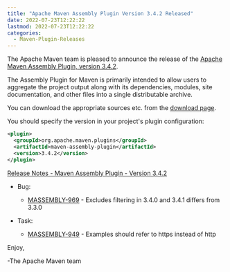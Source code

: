 ```yaml
---
title: "Apache Maven Assembly Plugin Version 3.4.2 Released"
date: 2022-07-23T12:22:22
lastmod: 2022-07-23T12:22:22
categories:
  - Maven-Plugin-Releases
---
```

The Apache Maven team is pleased to announce the release of the [Apache
Maven Assembly Plugin, version 3.4.2](https://maven.apache.org/plugins/maven-assembly-plugin/).

The Assembly Plugin for Maven is primarily intended to allow users to aggregate
the project output along with its dependencies, modules, site documentation,
and other files into a single distributable archive.

You can download the appropriate sources etc. from the [download page](https://maven.apache.org/plugins/maven-assembly-plugin/download.cgi).

You should specify the version in your project's plugin configuration:

```xml
<plugin>
  <groupId>org.apache.maven.plugins</groupId>
  <artifactId>maven-assembly-plugin</artifactId>
  <version>3.4.2</version>
</plugin>
```

<!-- more -->

[Release Notes - Maven Assembly Plugin - Version 3.4.2](https://issues.apache.org/jira/secure/ReleaseNote.jspa?projectId=12317220&version=12352095)

* Bug:
 
  * [MASSEMBLY-969](https://issues.apache.org/jira/browse/MASSEMBLY-969) - Excludes filtering in 3.4.0 and 3.4.1 differs from 3.3.0
 
* Task:
 
  * [MASSEMBLY-949](https://issues.apache.org/jira/browse/MASSEMBLY-949) - Examples should refer to https instead of http

Enjoy,

-The Apache Maven team
